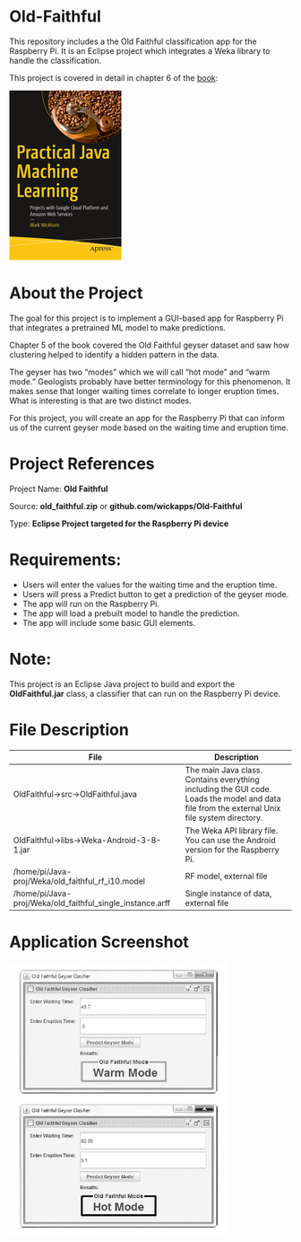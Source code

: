 # Old-Faithful
This repository includes a the Old Faithful classification app for the Raspberry Pi. It is an Eclipse project which integrates a Weka library to handle the classification.

This project is covered in detail in chapter 6 of the [book](https://www.apress.com/us/book/9781484239506):

![](fig-cover-sm.jpg)

# About the Project
The goal for this project is to implement a GUI-based app for Raspberry Pi that integrates a pretrained ML model to make predictions.

Chapter 5 of the book covered the Old Faithful geyser dataset and saw how clustering helped to identify a hidden pattern in the data. 

The geyser has two “modes” which we will call “hot mode” and “warm mode.” Geologists probably have better terminology for this phenomenon. It makes sense that longer waiting times correlate to longer
eruption times. What is interesting is that are two distinct modes.

For this project, you will create an app for the Raspberry Pi that can inform us of the current geyser mode based on the waiting time and eruption time.

# Project References
Project Name: **Old Faithful**

Source: **old_faithful.zip** or **github.com/wickapps/Old-Faithful**

Type: **Eclipse Project targeted for the Raspberry Pi device**

# Requirements:
* Users will enter the values for the waiting time and the eruption time.
* Users will press a Predict button to get a prediction of the geyser
  mode.
* The app will run on the Raspberry Pi.
* The app will load a prebuilt model to handle the prediction.
* The app will include some basic GUI elements.

# Note: 
This project is an Eclipse Java project to build and export the **OldFaithful.jar** class, a classifier that can run on the Raspberry Pi device.

# File Description
| File                             | Description                                                  |
| -------------------------------- | ------------------------------------------------------------ |
| OldFaithful->src->OldFaithful.java | The main Java class. Contains everything including the GUI code. Loads the model and data file from the external Unix file system directory. |
| OldFaithful->libs->Weka-Android-3-8-1.jar | The Weka API library file. You can use the Android version for the Raspberry Pi. |
| /home/pi/Java-proj/Weka/old_faithful_rf_i10.model | RF model, external file |
| /home/pi/Java-proj/Weka/old_faithful_single_instance.arff | Single instance of data, external file |

# Application Screenshot
![](fig-of.jpg)
